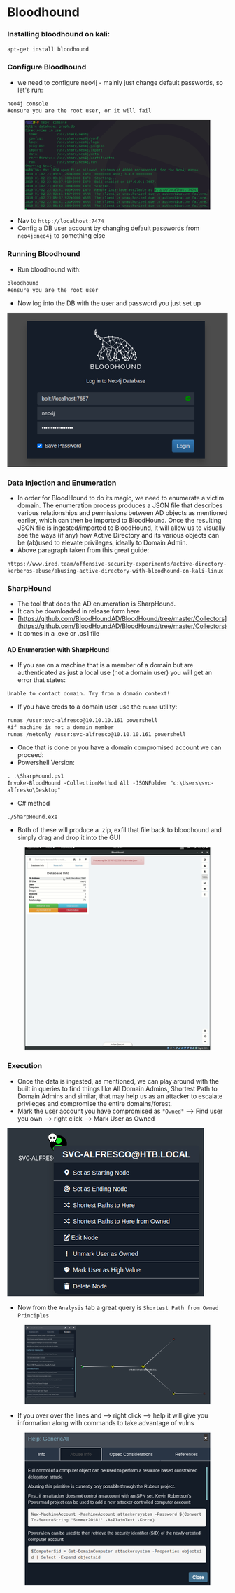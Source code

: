 # Bloodhound

### Installing bloodhound on kali:

```
apt-get install bloodhound
```

### Configure Bloodhound

* we need to configure neo4j - mainly just change default passwords, so let's run:

```
neo4j console
#ensure you are the root user, or it will fail
```

<figure><img src="../.gitbook/assets/image (2) (2).png" alt=""><figcaption></figcaption></figure>

* Nav to `http://localhost:7474`&#x20;
* Config a DB user account by changing default passwords from `neo4j:neo4j` to something else

### Running Bloodhound

* Run bloodhound with:

```
bloodhound
#ensure you are the root user
```

* Now log into the DB with the user and password you just set up&#x20;

![](<../.gitbook/assets/image (3) (1).png>)

### Data Injection and Enumeration

* In order for BloodHound to do its magic, we need to enumerate a victim domain. The enumeration process produces a JSON file that describes various relationships and permissions between AD objects as mentioned earlier, which can then be imported to BloodHound. Once the resulting JSON file is ingested/imported to BloodHound, it will allow us to visually see the ways (if any) how Active Directory and its various objects can be (ab)used to elevate privileges, ideally to Domain Admin.
* Above paragraph taken from this great guide:

```
https://www.ired.team/offensive-security-experiments/active-directory-kerberos-abuse/abusing-active-directory-with-bloodhound-on-kali-linux
```

### SharpHound

* The tool that does the AD enumeration is SharpHound.
* It can be downloaded in release form here
* [https://github.com/BloodHoundAD/BloodHound/tree/master/Collectors](https://github.com/BloodHoundAD/BloodHound/tree/master/Collectors)
* It comes in a .exe or .ps1 file

#### AD Enumeration with SharpHound

* If you are on a machine that is a member of a domain but are authenticated as just a local use (not a domain user) you will get an error that states:

```
Unable to contact domain. Try from a domain context!
```

* If you have creds to a domain user use the `runas` utility:

```
runas /user:svc-alfresco@10.10.10.161 powershell
#if machine is not a domain member 
runas /netonly /user:svc-alfresco@10.10.10.161 powershell
```

* Once that is done or you have a domain compromised account we can proceed:
* Powershell Version:

```
. .\SharpHound.ps1
Invoke-BloodHound -CollectionMethod All -JSONFolder "c:\Users\svc-alfresko\Desktop"
```

* C# method

```
./SharpHound.exe
```

* Both of these will produce a .zip, exfil that file back to bloodhound and simply drag and drop it into the GUI

<figure><img src="../.gitbook/assets/image (2) (1) (1).png" alt=""><figcaption></figcaption></figure>

### Execution

* Once the data is ingested, as mentioned, we can play around with the built in queries to find things like All Domain Admins, Shortest Path to Domain Admins and similar, that may help us as an attacker to escalate privileges and compromise the entire domains/forest.
* Mark the user account you have compromised as `"Owned"`  --> Find user you own --> right click --> Mark User as Owned

![](<../.gitbook/assets/image (5) (1).png>)

* Now from the `Analysis` tab a great query is `Shortest Path from Owned Principles`

<figure><img src="../.gitbook/assets/image (3) (2).png" alt=""><figcaption></figcaption></figure>

* If you over over the lines and --> right click --> help it will give you information along with commands to take advantage of vulns

<figure><img src="../.gitbook/assets/image (4).png" alt=""><figcaption></figcaption></figure>
